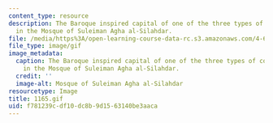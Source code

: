 ```yaml
---
content_type: resource
description: The Baroque inspired capital of one of the three types of columns used
  in the Mosque of Suleiman Agha al-Silahdar.
file: /media/https%3A/open-learning-course-data-rc.s3.amazonaws.com/4-615-the-architecture-of-cairo-spring-2002/f781239cdf10dc8b9d1563140be3aaca_1165.gif
file_type: image/gif
image_metadata:
  caption: The Baroque inspired capital of one of the three types of columns used
    in the Mosque of Suleiman Agha al-Silahdar.
  credit: ''
  image-alt: Mosque of Suleiman Agha al-Silahdar
resourcetype: Image
title: 1165.gif
uid: f781239c-df10-dc8b-9d15-63140be3aaca
---
```

